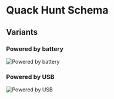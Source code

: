 # Quack Hunt Schema

## Variants

### Powered by battery

<!---
```plantuml
@startuml Powered by battery

component external_power <<Power Supply>>

component Gun  {
    component controller <<ESP8266/ESP32>>
    component button <<Trigger>>
    component sensor <<RGB Sensor>>
    component display <<LCD Display 16x2>>
    component battery <<Li-Ion 18650 3.7V Battery>>
    component switch <<Power Switch>>
    component bms <<Battery Management System>>
    portin charge <<Charging Port>>
    port wifi <<WiFi>>
    portin optical <<Optical Port>>
}

external_power -right-> charge: Power
charge -down-> bms: Power

controller <-up-> wifi: WiFi

optical -up-> sensor: Color

controller <-down- button: GPIO
controller <-down-> sensor: I2C
controller <-down-> display: I2C

controller <-down- switch: Power
switch <-down- bms: Power
bms <-down-> battery: Power

component router <<Router>>

router <-down-> wifi: WiFi

component App {
    component websocket <<WebSocket>>
    component frontend <<Frontend>>
    component backend <<Backend>>
    portout screen <<Screen>>
    port network <<Network>>
}

websocket <-up-> network: WebSocket

router <-down-> network: WiFi

websocket <-down-> backend
backend <-left-> frontend

frontend -right-> screen: Screen

screen -down-> optical: Color recognition

@enduml
```
-->

![Powered by battery](https://www.plantuml.com/plantuml/dsvg/RLD_RzCm4FtVd-A-G85jeapHL8rshAe4h288_aHfUasjERRbECeYn7Vd75zQRsd_oRFVkn_dUxrlVE5yMolOcWuTxc7Nmwxm7bqlH6bgQpHg3_X2DxfGVsoGmTtT88UyjLRrYqKgNRSQuAy0-fqk2MdlZ593x9TyUtizdx-dxyqr1R-MxbhlZIRPJoUh2jr4qA1kJCZpOxs4F1occhrih2fw4drTFS03dwxcBzDwF6sGojc6Ab_TpZz-W9jtdtx1CdBJ5Zhfo-Fv6ORZD7FTa8HpmBT25nNMWSZxncFDUckSbnhAO-4g9Fqg0Aahs1AHQA2J1qdyR_aeNuSQwsLPAEAU677eFo7UB6v6RthqimMNo-BQ1HUVxKsdYQJ6HqQacvkrbjZGHmQX3I76qf69cybWPPHv4nfJyt8pM6ytJrC-IR6vNbtaUR5HS471gndRZwUHJ0SZUCxA7c0kTRCpBJ71R0C8LkSh3axV8mtyREtaNz3XhZ7bC_gmHjpb0vxOvk1eAjHx4Zqol61Q2XqaouWIHvYM35ewH4rqFe241Os-C-wPkEyHHQESU-Criow3KwVJqLd3qwSvM34sAlXBXCA39sASKeWHdSp9tMSGcnU2f-6Sez_PP-2mD9MMNXgItbEYjbR_0G00)

### Powered by USB

<!-- 
```plantuml
@startuml Powered by USB

component external_power <<Power Supply>>

component Gun  {
    component controller <<ESP8266/ESP32>>
    component button <<Trigger>>
    component sensor <<RGB Sensor>>
    component display <<LCD Display 16x2>>
    portin power <<Power Port>>
    port wifi <<WiFi>>
    portin optical <<Optical Port>>
}

external_power -left-> power: Power

controller <-up-> wifi: WiFi

optical -up-> sensor: Color

controller <-down- button: GPIO
controller <-down-> sensor: I2C
controller <-down-> display: I2C

controller <-down- power: Power

component router <<Router>>

router <-down-> wifi: WiFi

component App {
    component websocket <<WebSocket>>
    component frontend <<Frontend>>
    component backend <<Backend>>
    portout screen <<Screen>>
    port network <<Network>>
}

websocket <-up-> network: WebSocket

router <-down-> network: WiFi

websocket <-down-> backend
backend <-left-> frontend

frontend -right-> screen: Screen

screen -down-> optical: Color recognition

@enduml
```
-->

![Powered by USB](https://www.plantuml.com/plantuml/dsvg/RLBRYjim47tNLymFcD8KGZ5Bs6ws6nPADzI5FXPV9gvOHIDa6Qyf_VUE9Iieg_Z5HpfdHcSkzuEhhHlF2euqeSKEcXcQsZcqin0jdGrfr0xmZMzqhNwRHGPtTruErMYCcdUxL7eODS1V0VnTBXbfPqaf7_krEdxURBSV-Fzfmy7NqcPqZZJBVbhPzsWpmO1we2NFZyC3LFwGQJev65NFBFgsVuJ7zVHn-nRVCsITr71Tpf4l4nucUP9C_f9FyZgCZ9DjhPXx2IY6_XFYNQiAXITNxC9BPMYp46a_Yj4mlxnLmlAK435zO4Az9Un9qVlGZYPTh2qhuN1yVidv9CNpPd-BZ-qAWXkAp7tiiwNHeP-51yicnAiGcHQM1dun9bkI2Pk1sbTqIy-ngJpEHdkoR0zrnwAd5UOxL7Eebpm4b8oFxS7GMaJDTEL1me96Dv5zPUvxG66gYJS_bQWhuU8qBprgGlL9ZgY8HiN5S5oNMAKG4K5XPV-7kTLz2S6y4E4CQywudEl2WCMMUYsT99RUSwBnhFu3)
